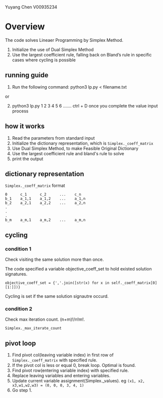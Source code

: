Yuyang Chen
V00935234

# Overview

The code solves Lineaer Programming by Simplex Method.

1. Initialize the use of Dual Simplex Method
2. Use the largest coefficient rule, falling back on Bland’s rule in specific cases where cycling is possible


## running guide
1. Run the following command:
    python3 lp.py < filename.txt

or

2. python3 lp.py
     1 2
     3 4
     5 6 
     .......
ctrl + D once you complete the value input process

## how it works

1. Read the parameters from standard input
2. Initialize the dictionary representation, which is `Simplex._coeff_matrix`
3. Use Dual Simplex Method, to make Feasible Original Dictionary
4. Use the largest coefficient rule and bland's rule to solve
5. print the output

## dictionary representation

`Simplex._coeff_matrix` format

```
0      c_1      c_2      ...    c_n
b_1    a_1,1    a_1,2    ...    a_1,n
b_2    a_2,1    a_2,2    ...    a_2,n
.
.
.
b_m    a_m,1    a_m,2    ...    a_m,n
```

## cycling

### condition 1

Check visiting the same solution more than once.

The code specified a variable objective_coeff_set to hold existed solution signatures.

```
objective_coeff_set = {','.join([str(x) for x in self._coeff_matrix[0][1:]])}
```

Cycling is set if the same solution signautre occurd.

### condition 2

Check max iteration count. (n+m)!/n!m!.

`Simplex._max_iterate_count`

## pivot loop

1. Find pivot col(leaving variable index) in first row of `Simplex._coeff_matrix` with specified rule.
2. If the pivot col is less or equal 0, break loop. Optimal is found.
3. Find pivot row(entering variable index) with specified rule.
4. Replace leaving variables and entering variables.
5. Update current variable assignment(Simplex._values). eg `(x1, x2, x3,w1,w2,w3) = (0, 0, 0, 3, 4, 1)`
6. Go step 1.
